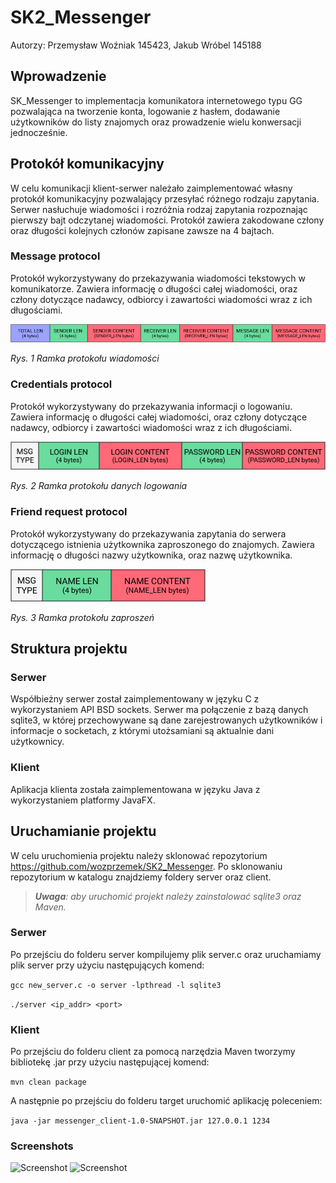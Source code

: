 # **SK2_Messenger**

Autorzy: Przemysław Woźniak 145423, Jakub Wróbel 145188

## **Wprowadzenie**
SK_Messenger to implementacja komunikatora internetowego typu GG pozwalająca na tworzenie konta, logowanie z hasłem, dodawanie użytkowników do listy znajomych oraz prowadzenie wielu konwersacji jednocześnie.

## **Protokół komunikacyjny**
W celu komunikacji klient-serwer należało zaimplementować własny protokół komunikacyjny pozwalający przesyłać różnego rodzaju zapytania. Serwer nasłuchuje wiadomości i rozróżnia rodzaj zapytania rozpoznając pierwszy bajt odczytanej wiadomości. Protokół zawiera zakodowane człony oraz długości kolejnych członów zapisane zawsze na 4 bajtach.

### **Message protocol**
Protokół wykorzystywany do przekazywania wiadomości tekstowych w komunikatorze. Zawiera informację o długości całej wiadomości, oraz człony dotyczące nadawcy, odbiorcy i zawartości wiadomości wraz z ich długościami.

![](msg_protocol.png "Message Protocol")

*Rys. 1 Ramka protokołu wiadomości*

### **Credentials protocol**
Protokół wykorzystywany do przekazywania informacji o logowaniu. Zawiera informację o długości całej wiadomości, oraz człony dotyczące nadawcy, odbiorcy i zawartości wiadomości wraz z ich długościami.

![](cred_protocol.png "Credentials Protocol")

*Rys. 2 Ramka protokołu danych logowania*

### **Friend request protocol**
Protokół wykorzystywany do przekazywania zapytania do serwera dotyczącego istnienia użytkownika zaproszonego do znajomych. Zawiera informację o długości nazwy użytkownika, oraz nazwę użytkownika.

![](req_protocol.png "Friend Request Protocol")

*Rys. 3 Ramka protokołu zaproszeń*

## **Struktura projektu**

### **Serwer**
Współbieżny serwer został zaimplementowany w języku C z wykorzystaniem API BSD sockets. Serwer ma połączenie z bazą danych sqlite3, w której przechowywane są dane zarejestrowanych użytkowników i informacje o socketach, z którymi utożsamiani są aktualnie dani użytkownicy.

### **Klient**
Aplikacja klienta została zaimplementowana w języku Java z wykorzystaniem platformy JavaFX. 

## **Uruchamianie projektu**
W celu uruchomienia projektu należy sklonować repozytorium https://github.com/wozprzemek/SK2_Messenger. Po sklonowaniu repozytorium w katalogu znajdziemy foldery server oraz client.

> ***Uwaga**: aby uruchomić projekt należy zainstalować sqlite3 oraz Maven.*

### **Serwer**
Po przejściu do folderu server kompilujemy plik server.c oraz uruchamiamy plik server przy użyciu następujących komend:

```gcc new_server.c -o server -lpthread -l sqlite3```

```./server <ip_addr> <port>```

### **Klient**
Po przejściu do folderu client za pomocą narzędzia Maven tworzymy bibliotekę .jar przy użyciu następującej komend:

```mvn clean package```

A następnie po przejściu do folderu target uruchomić aplikację poleceniem:

```java -jar messenger_client-1.0-SNAPSHOT.jar 127.0.0.1 1234```

### Screenshots

![Screenshot](screenshots/image2.png)
![Screenshot](screenshots/image1.png)
